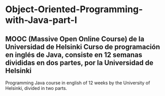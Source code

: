 # Object-Oriented-Programming-with-Java-part-I
MOOC (Massive Open Online Course) de la Universidad de Helsinki
Curso de programación en inglés de Java, consiste en 12 semanas divididas en dos partes, por la Universidad de Helsinki
--
Programming Java course in english of 12 weeks by the University of Helsinki, divided in two parts. 
